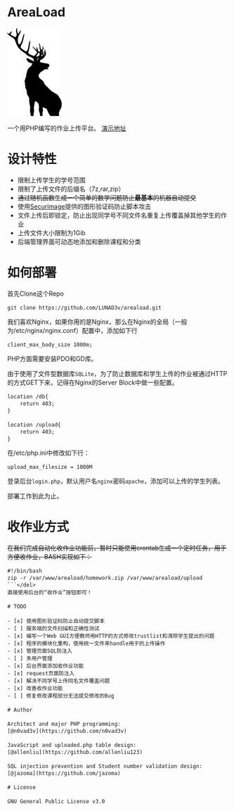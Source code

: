 # AreaLoad

![AreaLoad](./img/areaload.png)

一个用PHP编写的作业上传平台。
[演示地址](https://lunaluna.org/areaload)

# 设计特性

* 限制上传学生的学号范围
* 限制了上传文件的后缀名（7z,rar,zip）
* ~~通过随机函数生成一个简单的数学问题防止**最基本**的机器自动提交~~
* 使用[Securimage](https://www.phpcaptcha.org/)提供的图形验证码防止脚本攻击
* 文件上传后即锁定，防止出现同学号不同文件名重复上传覆盖掉其他学生的作业
* 上传文件大小限制为1Gib
* 后端管理界面可动态地添加和删除课程和分类

# 如何部署

首先Clone这个Repo
```
git clone https://github.com/LUNAD3v/areaload.git
```

我们喜欢Nginx，如果你用的是Nginx，那么在Nginx的全局（一般为/etc/nginx/nginx.conf）配置中，添加如下行
```
client_max_body_size 1000m;
```
PHP方面需要安装PDO和GD库。

由于使用了文件型数据库`SQLite`，为了防止数据库和学生上传的作业被通过HTTP的方式GET下来，记得在Nginx的Server Block中做一些配置。
```
location /db{
    return 403;
}

location /upload{
    return 403;
}
```

在/etc/php.ini中修改如下行：
```
upload_max_filesize = 1000M
```

登录后台`login.php`，默认用户名`nginx`密码`apache`，添加可以上传的学生列表。

部署工作到此为止。

# 收作业方式

<del>在我们完成自动化收作业功能前，暂时只能使用crontab生成一个定时任务，用于方便收作业，BASH实现如下：
```
#!/bin/bash
zip -r /var/www/areaload/homework.zip /var/www/areaload/upload
```</del>
直接使用后台的“收作业”按钮即可！

# TODO

- [x] 使用图形验证码防止自动提交脚本
- [ ] 服务端的文件扫描和正确性测试
- [x] 编写一个Web GUI方便教师用HTTP的方式修改trustlist和清除学生提出的问题
- [x] 程序的模块化重构，使用统一文件来handle用于的上传操作
- [x] 管理页面SQL防注入
- [ ] 多用户管理
- [x] 后台界面添加收作业功能
- [x] request页面防注入
- [x] 解决不同学号上传同名文件覆盖问题
- [x] 改善收作业功能
- [ ] 修复修改课程部分无法提交修改的Bug

# Author

Architect and major PHP programming:
[@n0vad3v](https://github.com/n0vad3v)

JavaScript and uploaded.php table design:
[@allenliu](https://github.com/allenliu123)

SQL injection prevention and Student number validation design:
[@jazoma](https://github.com/jazoma)

# License

GNU General Public License v3.0
